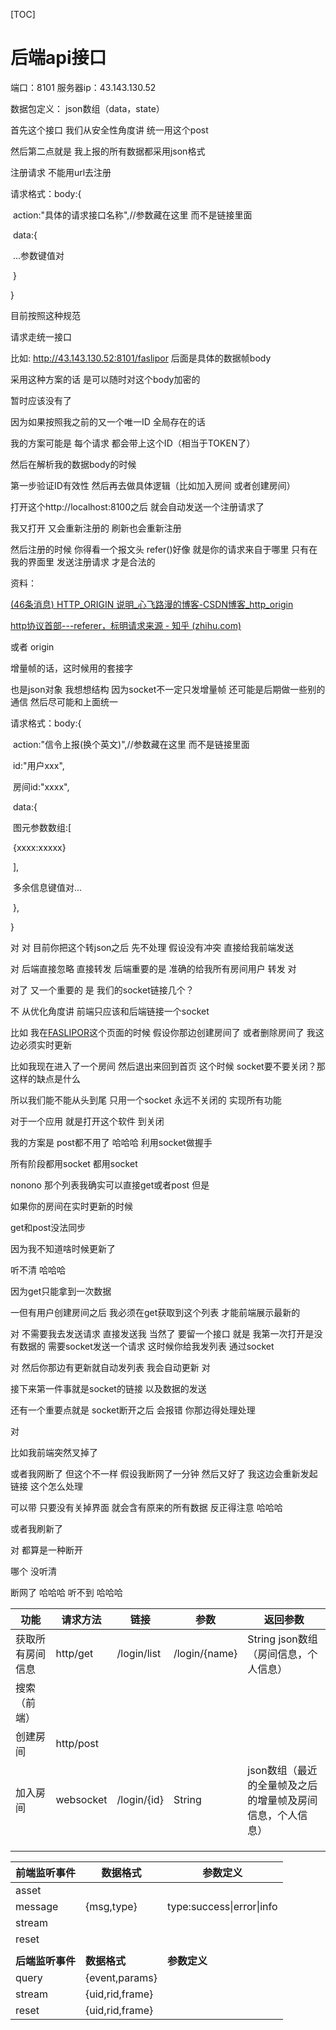 [TOC]

# 后端api接口

端口：8101
服务器ip：43.143.130.52

数据包定义： json数组（data，state）



首先这个接口 我们从安全性角度讲 统一用这个post

然后第二点就是 我上报的所有数据都采用json格式



注册请求 不能用url去注册

请求格式：body:{

​	action:"具体的请求接口名称",//参数藏在这里 而不是链接里面

​	data:{

​		...参数键值对

​	}

}

目前按照这种规范

请求走统一接口

比如: http://43.143.130.52:8101/faslipor 后面是具体的数据帧body

采用这种方案的话 是可以随时对这个body加密的 



暂时应该没有了

因为如果按照我之前的又一个唯一ID 全局存在的话

我的方案可能是 每个请求 都会带上这个ID（相当于TOKEN了）

然后在解析我的数据body的时候

第一步验证ID有效性 然后再去做具体逻辑（比如加入房间 或者创建房间）

打开这个http://localhost:8100之后 就会自动发送一个注册请求了

我又打开 又会重新注册的 刷新也会重新注册

然后注册的时候 你得看一个报文头 refer()好像 就是你的请求来自于哪里 只有在我的界面里 发送注册请求 才是合法的

资料：

[(46条消息) HTTP_ORIGIN 说明_心飞路漫的博客-CSDN博客_http_origin](https://blog.csdn.net/qq_34924407/article/details/85495508)

[http协议首部---referer，标明请求来源 - 知乎 (zhihu.com)](https://zhuanlan.zhihu.com/p/61996660)

或者 origin



增量帧的话，这时候用的套接字

也是json对象 我想想结构 因为socket不一定只发增量帧 还可能是后期做一些别的通信 然后尽可能和上面统一

请求格式：body:{

​	action:"信令上报(换个英文)",//参数藏在这里 而不是链接里面

​	id:"用户xxx",

​	房间id:"xxxx",

​	data:{

​		图元参数数组:[

​			{xxxx:xxxxx}

​		],

​		多余信息键值对...

​	},

}

对 对 目前你把这个转json之后 先不处理 假设没有冲突 直接给我前端发送

对 后端直接忽略 直接转发 后端重要的是 准确的给我所有房间用户 转发 对



对了 又一个重要的 是 我们的socket链接几个？



不 从优化角度讲 前端只应该和后端链接一个socket



比如 我在[FASLIPOR](http://localhost:8100/)这个页面的时候 假设你那边创建房间了 或者删除房间了 我这边必须实时更新



比如我现在进入了一个房间 然后退出来回到首页 这个时候 socket要不要关闭？那这样的缺点是什么



所以我们能不能从头到尾 只用一个socket 永远不关闭的 实现所有功能

对于一个应用 就是打开这个软件 到关闭



我的方案是 post都不用了 哈哈哈 利用socket做握手

所有阶段都用socket 都用socket

nonono 那个列表我确实可以直接get或者post 但是

如果你的房间在实时更新的时候

get和post没法同步 

因为我不知道啥时候更新了

听不清 哈哈哈



因为get只能拿到一次数据

一但有用户创建房间之后 我必须在get获取到这个列表 才能前端展示最新的

对 不需要我去发送请求 直接发送我 当然了 要留一个接口 就是 我第一次打开是没有数据的 需要socket发送一个请求 这时候你给我发列表 通过socket 

对 然后你那边有更新就自动发列表 我会自动更新 对





接下来第一件事就是socket的链接 以及数据的发送

还有一个重要点就是 socket断开之后 会报错 你那边得处理处理

对

比如我前端突然叉掉了

或者我网断了 但这个不一样 假设我断网了一分钟 然后又好了 我这边会重新发起链接 这个怎么处理

可以带 只要没有关掉界面 就会含有原来的所有数据 反正得注意 哈哈哈

或者我刷新了

对 都算是一种断开

哪个 没听清 

断网了 哈哈哈 听不到 哈哈哈

| 功能             | 请求方法  | 链接        | 参数          | 返回参数                                                   |
| ---------------- | --------- | ----------- | ------------- | ---------------------------------------------------------- |
| 获取所有房间信息 | http/get  | /login/list | /login/{name} | String    json数组（房间信息，个人信息）                   |
| 搜索（前端）     |           |             |               |                                                            |
| 创建房间         | http/post |             |               |                                                            |
| 加入房间         | websocket | /login/{id} | String        | json数组（最近的全量帧及之后的增量帧及房间信息，个人信息） |
|                  |           |             |               |                                                            |
|                  |           |             |               |                                                            |
|                  |           |             |               |                                                            |



| 前端监听事件     | 数据格式        | 参数定义                  |
| ---------------- | --------------- | ------------------------- |
| asset            |                 |                           |
| message          | {msg,type}      | type:success\|error\|info |
| stream           |                 |                           |
| reset            |                 |                           |
|                  |                 |                           |
| **后端监听事件** | **数据格式**    | **参数定义**              |
| query            | {event,params}  |                           |
| stream           | {uid,rid,frame} |                           |
| reset            | {uid,rid,frame} |                           |







​                             

​       

​                       

​                                       